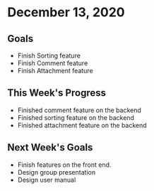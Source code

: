 # December 13, 2020

## Goals

* Finish Sorting feature
* Finish Comment feature
* Finish Attachment feature

## This Week's Progress

* Finished comment feature on the backend
* Finished sorting feature on the backend
* Finished attachment feature on the backend

## Next Week's Goals

* Finish features on the front end. 
* Design group presentation
* Design user manual